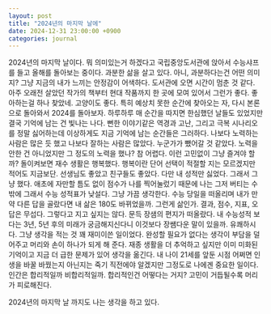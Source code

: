 ```yaml
---
layout: post
title: "2024년의 마지막 날에"
date: 2024-12-31 23:00:00 +0900
categories: journal
---
```

2024년의 마지막 날이다.
뭐 의미있는거 하겠다고 국립중앙도서관에 앉아서 수능샤프를 들고 올해를 돌아보는 중이다. 
과분한 삶을 살고 있다.
아니, 과분하다는건 어떤 의미지?
그냥 지금의 내가 느끼는 안정감이 어색하다.
도서관에 오면 시간이 멈춘 것 같다.
아주 오래전 살았던 작가의 책부터 현대 작품까지
한 곳에 모여 있어서 그런가 좋다.
좋아하는걸 하나 찾았네.
고양이도 좋다. 특히 예상치 못한 순간에 찾아오는
자, 다시 본론으로 돌아와서 2024를 돌아보자.
하루하루 매 순간을 따지면 한심했던 날들도 있었지만 결국 기억에 남는 건 빛나는 나다.
뻔한 이야기같은 역경과 고난, 그리고 극복 시나리오를 정말 싫어하는데 이상하게도 지금 기억에 남는 순간들은 그러하다.
나보다 노력하는 사람은 많은 듯 했고
나보다 잘하는 사람은 많았다.
누군가가 뺐어갈 것 같았다.
노력을 안한 건 아니었지만 그 정도의 노력을 했나?
참 어렵다.
이런 고민없이 그냥 즐겨야 할까?
돌이켜보면 재수 생활은 행복했다.
행복이란 단어 선택이 적절할 지는 모르겠지만 적어도 지금보단.
선생님도 좋았고 친구들도 좋았다.
다만 내 성적만 싫었다.
그래서 그냥 했다.
애초에 자만할 틈도 없이 점수가 나를 찍어눌렀기 때문에 나는 그저 버티는 수밖에 
그래서 수능 성적표가 낮설다.
그냥 가끔 생각한다.
수능 당일을 떠올리며 내가 만약 다른 답을 골랐다면 내 삶은 180도 바뀌었을까.
그런게 삶인가.
결과, 점수, 지표, 오답은 무섭다.
그렇다고 지고 싶지는 않다.
문득 장샘의 편지가 떠올랐다.
내 수능성적 보다는 3년, 5년 후의 미래가 궁금해지신다니
이것보다 장쌤다운 말이 있을까. 유쾌하시다.
그냥 생각을 적는 것
꽤 재미이쓴 일이었다.
완성할 필요가 없다는 생각이 부담을 덜어주고 머리와 손이 하나가 되게 해 준다.
재종 생활을 더 추억하고 싶지만
이미 미화된 기억이고 지금 더 급한 문제가 있어 생각을 옮긴다.
내 나이 21세를 앞둔 시점
어쩌면 인생을 바꿀
바꿨는지 아닌지는 죽기 직전에야 알겠지만
그정도로 나에겐 중요한 일이다.
인간은 합리적일까 비합리적일까.
합리적인건 어떻다는 거지?
고민이 거듭될수록 머리가 피로해진다.

2024년의 마지막 날 까지도 나는 생각을 하고 있다.